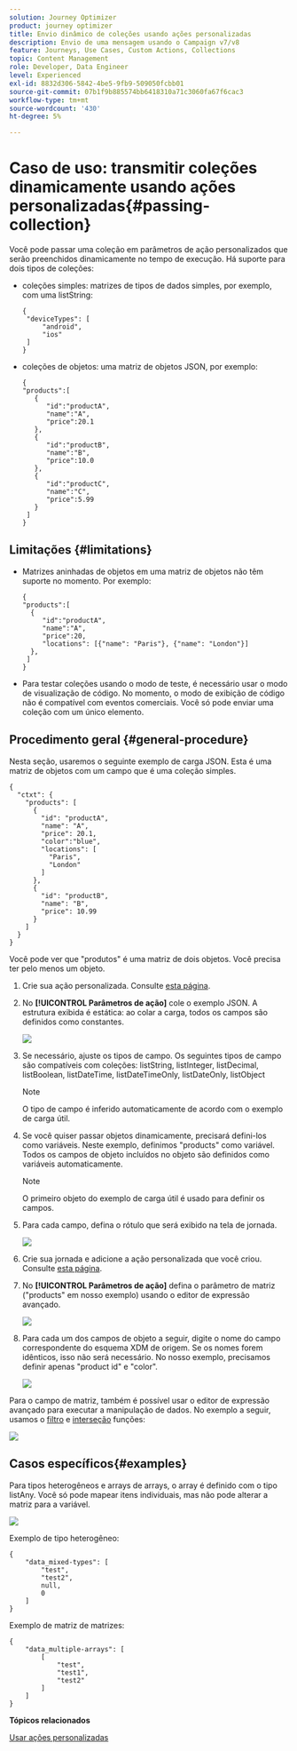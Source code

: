 ```yaml
---
solution: Journey Optimizer
product: journey optimizer
title: Envio dinâmico de coleções usando ações personalizadas
description: Envio de uma mensagem usando o Campaign v7/v8
feature: Journeys, Use Cases, Custom Actions, Collections
topic: Content Management
role: Developer, Data Engineer
level: Experienced
exl-id: 8832d306-5842-4be5-9fb9-509050fcbb01
source-git-commit: 07b1f9b885574bb6418310a71c3060fa67f6cac3
workflow-type: tm+mt
source-wordcount: '430'
ht-degree: 5%

---
```



# Caso de uso: transmitir coleções dinamicamente usando ações personalizadas{#passing-collection}

Você pode passar uma coleção em parâmetros de ação personalizados que serão preenchidos dinamicamente no tempo de execução. Há suporte para dois tipos de coleções:

* coleções simples: matrizes de tipos de dados simples, por exemplo, com uma listString:

  ```
  {
   "deviceTypes": [
       "android",
       "ios"
   ]
  }
  ```

* coleções de objetos: uma matriz de objetos JSON, por exemplo:

  ```
  {
  "products":[
     {
        "id":"productA",
        "name":"A",
        "price":20.1
     },
     {
        "id":"productB",
        "name":"B",
        "price":10.0
     },
     {
        "id":"productC",
        "name":"C",
        "price":5.99
     }
   ]
  }
  ```

## Limitações {#limitations}

* Matrizes aninhadas de objetos em uma matriz de objetos não têm suporte no momento. Por exemplo:

  ```
  {
  "products":[
    {
       "id":"productA",
       "name":"A",
       "price":20,
       "locations": [{"name": "Paris"}, {"name": "London"}]
    },
   ]
  }
  ```

* Para testar coleções usando o modo de teste, é necessário usar o modo de visualização de código. No momento, o modo de exibição de código não é compatível com eventos comerciais. Você só pode enviar uma coleção com um único elemento.

## Procedimento geral {#general-procedure}

Nesta seção, usaremos o seguinte exemplo de carga JSON. Esta é uma matriz de objetos com um campo que é uma coleção simples.

```
{
  "ctxt": {
    "products": [
      {
        "id": "productA",
        "name": "A",
        "price": 20.1,
        "color":"blue",
        "locations": [
          "Paris",
          "London"
        ]
      },
      {
        "id": "productB",
        "name": "B",
        "price": 10.99
      }
    ]
  }
}
```

Você pode ver que &quot;produtos&quot; é uma matriz de dois objetos. Você precisa ter pelo menos um objeto.

1. Crie sua ação personalizada. Consulte [esta página](../action/about-custom-action-configuration.md).

1. No **[!UICONTROL Parâmetros de ação]** cole o exemplo JSON. A estrutura exibida é estática: ao colar a carga, todos os campos são definidos como constantes.

   ![](assets/uc-collection-1.png)

1. Se necessário, ajuste os tipos de campo. Os seguintes tipos de campo são compatíveis com coleções: listString, listInteger, listDecimal, listBoolean, listDateTime, listDateTimeOnly, listDateOnly, listObject

   >[!NOTE]
   >
   >O tipo de campo é inferido automaticamente de acordo com o exemplo de carga útil.

1. Se você quiser passar objetos dinamicamente, precisará defini-los como variáveis. Neste exemplo, definimos &quot;products&quot; como variável. Todos os campos de objeto incluídos no objeto são definidos como variáveis automaticamente.

   >[!NOTE]
   >
   >O primeiro objeto do exemplo de carga útil é usado para definir os campos.

1. Para cada campo, defina o rótulo que será exibido na tela de jornada.

   ![](assets/uc-collection-2.png)

1. Crie sua jornada e adicione a ação personalizada que você criou. Consulte [esta página](../building-journeys/using-custom-actions.md).

1. No **[!UICONTROL Parâmetros de ação]** defina o parâmetro de matriz (&quot;products&quot; em nosso exemplo) usando o editor de expressão avançado.

   ![](assets/uc-collection-3.png)

1. Para cada um dos campos de objeto a seguir, digite o nome do campo correspondente do esquema XDM de origem. Se os nomes forem idênticos, isso não será necessário. No nosso exemplo, precisamos definir apenas &quot;product id&quot; e &quot;color&quot;.

   ![](assets/uc-collection-4.png)

Para o campo de matriz, também é possível usar o editor de expressão avançado para executar a manipulação de dados. No exemplo a seguir, usamos o [filtro](functions/functionfilter.md) e [interseção](functions/functionintersect.md) funções:

![](assets/uc-collection-5.png)

## Casos específicos{#examples}

Para tipos heterogêneos e arrays de arrays, o array é definido com o tipo listAny. Você só pode mapear itens individuais, mas não pode alterar a matriz para a variável.

![](assets/uc-collection-heterogeneous.png)

Exemplo de tipo heterogêneo:

```
{
    "data_mixed-types": [
        "test",
        "test2",
        null,
        0
    ]
}
```

Exemplo de matriz de matrizes:

```
{
    "data_multiple-arrays": [
        [
            "test",
            "test1",
            "test2"
        ]
    ]
}
```

**Tópicos relacionados**

[Usar ações personalizadas](../building-journeys/using-custom-actions.md)
